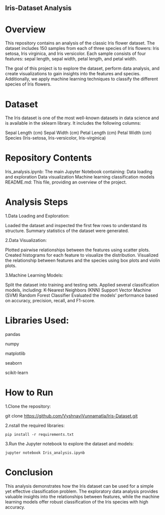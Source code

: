 ## Iris-Dataset Analysis
# Overview

This repository contains an analysis of the classic Iris flower dataset. The dataset includes 150 samples from each of three species of Iris flowers: Iris setosa, Iris virginica, and Iris versicolor. Each sample consists of four features: sepal length, sepal width, petal length, and petal width.

The goal of this project is to explore the dataset, perform data analysis, and create visualizations to gain insights into the features and species. Additionally, we apply machine learning techniques to classify the different species of Iris flowers.


# Dataset

The Iris dataset is one of the most well-known datasets in data science and is available in the sklearn library. It includes the following columns:

Sepal Length (cm)
Sepal Width (cm)
Petal Length (cm)
Petal Width (cm)
Species (Iris-setosa, Iris-versicolor, Iris-virginica)


# Repository Contents

Iris_analysis.ipynb: The main Jupyter Notebook containing:
Data loading and exploration
Data visualization
Machine learning classification models
README.md: This file, providing an overview of the project.


# Analysis Steps

1.Data Loading and Exploration:

Loaded the dataset and inspected the first few rows to understand its structure.
Summary statistics of the dataset were generated.

2.Data Visualization:

Plotted pairwise relationships between the features using scatter plots.
Created histograms for each feature to visualize the distribution.
Visualized the relationship between features and the species using box plots and violin plots.

3.Machine Learning Models:

Split the dataset into training and testing sets.
Applied several classification models, including:
K-Nearest Neighbors (KNN)
Support Vector Machine (SVM)
Random Forest Classifier
Evaluated the models' performance based on accuracy, precision, recall, and F1-score.


# Libraries Used:

pandas

numpy

matplotlib

seaborn

scikit-learn


# How to Run

1.Clone the repository:
 
   git clone https://github.com/VyshnaviVunnamatla/Iris-Dataset.git

2.nstall the required libraries:

    pip install -r requirements.txt

3.Run the Jupyter notebook to explore the dataset and models:

    jupyter notebook Iris_analysis.ipynb


# Conclusion

This analysis demonstrates how the Iris dataset can be used for a simple yet effective classification problem. The exploratory data analysis provides valuable insights into the relationships between features, while the machine learning models offer robust classification of the Iris species with high accuracy.
